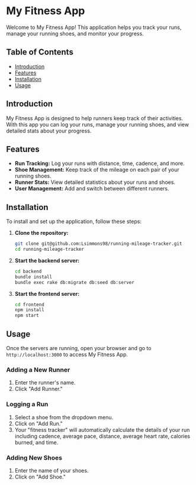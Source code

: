 # My Fitness App

Welcome to My Fitness App! This application helps you track your runs, manage your running shoes, and monitor your progress.

## Table of Contents

- [Introduction](#introduction)
- [Features](#features)
- [Installation](#installation)
- [Usage](#usage)

## Introduction

My Fitness App is designed to help runners keep track of their activities. With this app you can log your runs, manage your running shoes, and view detailed stats about your progress.

## Features

- **Run Tracking:** Log your runs with distance, time, cadence, and more.
- **Shoe Management:** Keep track of the mileage on each pair of your running shoes.
- **Runner Stats:** View detailed statistics about your runs and shoes.
- **User Management:** Add and switch between different runners.

## Installation

To install and set up the application, follow these steps:

1. **Clone the repository:**

   ```bash
   git clone git@github.com:Lsimmons98/running-mileage-tracker.git
   cd running-mileage-tracker
   ```

2. **Start the backend server:**

   ```bash
   cd backend
   bundle install
   bundle exec rake db:migrate db:seed db:server

   ```

3. **Start the frontend server:**

   ```bash
   cd frontend
   npm install
   npm start
   ```

## Usage

Once the servers are running, open your browser and go to `http://localhost:3000` to access My Fitness App.

### Adding a New Runner

1. Enter the runner's name.
2. Click "Add Runner."

### Logging a Run

1. Select a shoe from the dropdown menu.
2. Click on "Add Run."
3. Your "fitness tracker" will automatically calculate the details of your run including cadence, average pace, distance, average heart rate, calories burned, and time.

### Adding New Shoes

1. Enter the name of your shoes.
2. Click on "Add Shoe."
